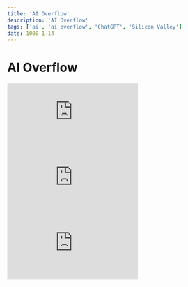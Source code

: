 ```yaml
---
title: 'AI Overflow'
description: 'AI Overflow'
tags: ['ai', 'ai overflow', 'ChatGPT', 'Silicon Valley']
date: 1000-1-14
---
```


# AI Overflow

<iframe class="codepen" src="https://www.youtube.com/embed/Y1gFSENorEY" title="Silicon Valley: Gilfoyle Made A Bot (Season 6 Episode 1 Clip) | HBO" frameborder="0" allow="accelerometer; autoplay; clipboard-write; encrypted-media; gyroscope; picture-in-picture; web-share" allowfullscreen></iframe>

<iframe class="codepen" src="https://www.youtube.com/embed/9-1P0v4IIwE" title="Silicon Valley S06E01 - AI Gilfoyle" frameborder="0" allow="accelerometer; autoplay; clipboard-write; encrypted-media; gyroscope; picture-in-picture; web-share" allowfullscreen></iframe>

<iframe class="codepen" src="https://www.youtube.com/embed/2TpSWVN4zkg" title="Silicon Valley S06E01 - AI Dinesh Breaks Everything" frameborder="0" allow="accelerometer; autoplay; clipboard-write; encrypted-media; gyroscope; picture-in-picture; web-share" allowfullscreen></iframe>
